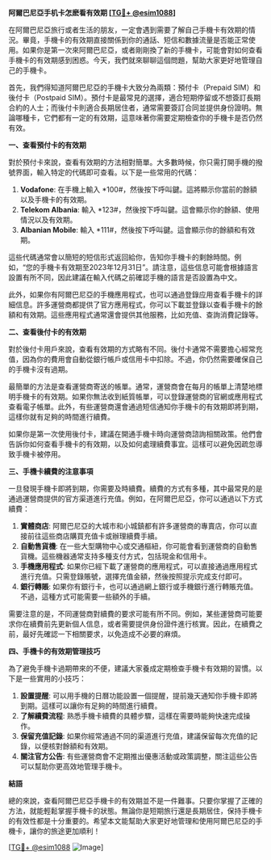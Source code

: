 **阿爾巴尼亞手机卡怎麽看有效期 [[TG💪+ @esim1088](https://t.me/s/esim1088)]**

在阿爾巴尼亞旅行或者生活的朋友，一定會遇到需要了解自己手機卡有效期的情況。畢竟，手機卡的有效期直接關係到你的通話、短信和數據流量是否能正常使用。如果你是第一次來阿爾巴尼亞，或者剛剛換了新的手機卡，可能會對如何查看手機卡的有效期感到困惑。今天，我們就來聊聊這個問題，幫助大家更好地管理自己的手機卡。

首先，我們得知道阿爾巴尼亞的手機卡大致分為兩類：預付卡（Prepaid SIM）和後付卡（Postpaid SIM）。預付卡是最常見的選擇，適合短期停留或不想簽訂長期合約的人士；而後付卡則適合長期居住者，通常需要簽訂合同並提供身份證明。無論哪種卡，它們都有一定的有效期，這意味著你需要定期檢查你的手機卡是否仍然有效。

**一、查看預付卡的有效期**

對於預付卡來說，查看有效期的方法相對簡單。大多數時候，你只需打開手機的撥號界面，輸入特定的代碼即可查看。以下是一些常用的代碼：

1. **Vodafone**: 在手機上輸入 *100#，然後按下呼叫鍵。這將顯示你當前的餘額以及手機卡的有效期。
2. **Telekom Albania**: 輸入 *123#，然後按下呼叫鍵。這會顯示你的餘額、使用情況以及有效期。
3. **Albanian Mobile**: 輸入 *111#，然後按下呼叫鍵。這會顯示你的餘額和有效期。

這些代碼通常會以簡短的短信形式返回給你，告知你手機卡的剩餘時間。例如，“您的手機卡有效期至2023年12月31日”。請注意，這些信息可能會根據語言設置有所不同，因此建議在輸入代碼之前確認手機的語言是否設置為中文。

此外，如果你有阿爾巴尼亞的手機應用程式，也可以通過登錄应用查看手機卡的詳細信息。許多運營商都提供了官方應用程式，你可以下載並登錄以查看手機卡的餘額和有效期。這些應用程式通常還會提供其他服務，比如充值、查詢消費記錄等。

**二、查看後付卡的有效期**

對於後付卡用戶來說，查看有效期的方式略有不同。後付卡通常不需要擔心經常充值，因為你的費用會自動從銀行帳戶或信用卡中扣除。不過，你仍然需要確保自己的手機卡沒有過期。

最簡單的方法是查看運營商寄送的帳單。通常，運營商會在每月的帳單上清楚地標明手機卡的有效期。如果你無法收到紙質帳單，可以登錄運營商的官網或應用程式查看電子帳單。此外，有些運營商還會通過短信通知你手機卡的有效期即將到期，這樣你就有足夠的時間進行續費。

如果你是第一次使用後付卡，建議在開通手機卡時向運營商諮詢相關政策。他們會告訴你如何查看手機卡的有效期，以及如何處理續費事宜。這樣可以避免因疏忽導致手機卡被停用。

**三、手機卡續費的注意事項**

一旦發現手機卡即將到期，你需要及時續費。續費的方式有多種，其中最常見的是通過運營商提供的官方渠道進行充值。例如，在阿爾巴尼亞，你可以通過以下方式續費：

1. **實體商店**: 阿爾巴尼亞的大城市和小城鎮都有許多運營商的專賣店，你可以直接前往這些商店購買充值卡或辦理續費手續。
2. **自動售貨機**: 在一些大型購物中心或交通樞紐，你可能會看到運營商的自動售貨機。這些機器通常支持多種支付方式，包括現金和信用卡。
3. **手機應用程式**: 如果你已經下載了運營商的應用程式，可以直接通過應用程式進行充值。只需登錄賬號，選擇充值金額，然後按照提示完成支付即可。
4. **銀行轉賬**: 如果你有銀行卡，也可以通過網上銀行或手機銀行進行轉賬充值。不過，這種方式可能需要一些額外的手續。

需要注意的是，不同運營商對續費的要求可能有所不同。例如，某些運營商可能要求你在續費前先更新個人信息，或者需要提供身份證件進行核實。因此，在續費之前，最好先確認一下相關要求，以免造成不必要的麻煩。

**四、手機卡的有效期管理技巧**

為了避免手機卡過期帶來的不便，建議大家養成定期檢查手機卡有效期的習慣。以下是一些實用的小技巧：

1. **設置提醒**: 可以用手機的日曆功能設置一個提醒，提前幾天通知你手機卡即將到期。這樣可以讓你有足夠的時間進行續費。
2. **了解續費流程**: 熟悉手機卡續費的具體步驟，這樣在需要時能夠快速完成操作。
3. **保留充值記錄**: 如果你經常通過不同的渠道進行充值，建議保留每次充值的記錄，以便核對餘額和有效期。
4. **關注官方公告**: 有些運營商會不定期推出優惠活動或政策調整，關注這些公告可以幫助你更高效地管理手機卡。

**結語**

總的來說，查看阿爾巴尼亞手機卡的有效期並不是一件難事。只要你掌握了正確的方法，就能輕鬆掌握手機卡的狀態。無論你是短期旅行還是長期居住，保持手機卡的有效性都是十分重要的。希望本文能幫助大家更好地管理和使用阿爾巴尼亞的手機卡，讓你的旅途更加順利！

[[TG💪+ @esim1088](https://t.me/s/esim1088) ![Image](https://i.postimg.cc/4NQfJmqS/Snipaste-2025-05-13-00-14-12.png)]